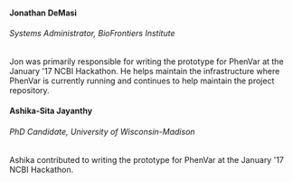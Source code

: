 
#### Jonathan DeMasi 
###### Systems Administrator, BioFrontiers Institute
Jon was primarily responsible for writing the prototype for PhenVar at the January '17 NCBI Hackathon.  He helps maintain the infrastructure where PhenVar is currently running and continues to help maintain the project repository.


#### Ashika-Sita Jayanthy
###### PhD Candidate, University of Wisconsin-Madison
Ashika contributed to writing the prototype for PhenVar at the January '17 NCBI Hackathon.
